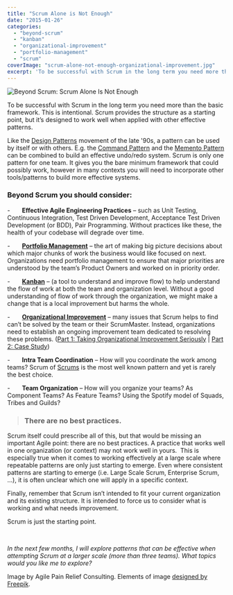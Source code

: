 ```yaml
---
title: "Scrum Alone is Not Enough"
date: "2015-01-26"
categories: 
  - "beyond-scrum"
  - "kanban"
  - "organizational-improvement"
  - "portfolio-management"
  - "scrum"
coverImage: "scrum-alone-not-enough-organizational-improvement.jpg"
excerpt: 'To be successful with Scrum in the long term you need more than the basic framework. This'
---
```


![Beyond Scrum: Scrum Alone Is Not Enough](src/content/blog/scrum-alone-is-not-enough/images/scrum-alone-not-enough-2.jpg)

To be successful with Scrum in the long term you need more than the basic framework. This is intentional. Scrum provides the structure as a starting point, but it’s designed to work well when applied with other effective patterns.

Like the [Design Patterns](https://en.wikipedia.org/wiki/Design_pattern) movement of the late '90s, a pattern can be used by itself or with others. E.g. the [Command Pattern](https://en.wikipedia.org/wiki/Command_pattern) and the [Memento Pattern](https://en.wikipedia.org/wiki/Memento_pattern) can be combined to build an effective undo/redo system. Scrum is only one pattern for one team. It gives you the bare minimum framework that could possibly work, however in many contexts you will need to incorporate other tools/patterns to build more effective systems.

### Beyond Scrum you should consider:

\-       **Effective Agile Engineering Practices** – such as Unit Testing, Continuous Integration, Test Driven Development, Acceptance Test Driven Development (or BDD), Pair Programming. Without practices like these, the health of your codebase will degrade over time.

\-       **[Portfolio Management](/blog/portfolio-management.html)** – the art of making big picture decisions about which major chunks of work the business would like focused on next. Organizations need portfolio management to ensure that major priorities are understood by the team’s Product Owners and worked on in priority order.

\-       [**Kanban**](/blog/kanban-portfolio-view.html "Kanban Portfolio View") – (a tool to understand and improve flow) to help understand the flow of work at both the team and organization level. Without a good understanding of flow of work through the organization, we might make a change that is a local improvement but harms the whole.

\-       **[Organizational Improvement](/blog/taking-organizational-improvement-with-scrum-seriously.html)** – many issues that Scrum helps to find can’t be solved by the team or their ScrumMaster. Instead, organizations need to establish an ongoing improvement team dedicated to resolving these problems. ([Part 1: Taking Organizational Improvement Seriously](/blog/taking-organizational-improvement-with-scrum-seriously.html) | [Part 2: Case Study](/blog/taking-organizational-improvement-seriously-case-study.html))

\-       **Intra Team Coordination** – How will you coordinate the work among teams? Scrum of [Scrums](https://agilepainrelief.com/blog/a-tale-of-two-daily-scrums.html) is the most well known pattern and yet is rarely the best choice.

\-       **Team Organization** – How will you organize your teams? As Component Teams? As Feature Teams? Using the Spotify model of Squads, Tribes and Guilds?

> ### There are no best practices.

Scrum itself could prescribe all of this, but that would be missing an important Agile point: there are no best practices. A practice that works well in one organization (or context) may not work well in yours.  This is especially true when it comes to working effectively at a large scale where repeatable patterns are only just starting to emerge. Even where consistent patterns are starting to emerge (i.e. Large Scale Scrum, Enterprise Scrum, …), it is often unclear which one will apply in a specific context.

Finally, remember that Scrum isn’t intended to fit your current organization and its existing structure. It is intended to force us to consider what is working and what needs improvement.

Scrum is just the starting point.

 

_In the next few months, I will explore patterns that can be effective when attempting Scrum at a larger scale (more than three teams). What topics would you like me to explore?_

Image by Agile Pain Relief Consulting. Elements of image [designed by Freepik](https://www.freepik.com/).
